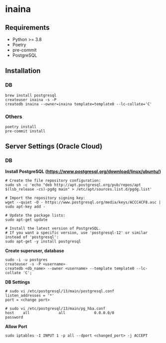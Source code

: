 # inaina

## Requirements

- Python >= 3.8
- Poetry
- pre-commit
- PostgreSQL

## Installation

### DB

```shell
brew install postgresql
createuser inaina -s -P
createdb inaina --owner=inaina template=template0 --lc-collate='C'
```

### Others

```
poetry install
pre-commit install
```



## Server Settings (Oracle Cloud)

### DB

**Install PostgreSQL (https://www.postgresql.org/download/linux/ubuntu/)**

```shell
# Create the file repository configuration:
sudo sh -c 'echo "deb http://apt.postgresql.org/pub/repos/apt $(lsb_release -cs)-pgdg main" > /etc/apt/sources.list.d/pgdg.list'

# Import the repository signing key:
wget --quiet -O - https://www.postgresql.org/media/keys/ACCC4CF8.asc | sudo apt-key add -

# Update the package lists:
sudo apt-get update

# Install the latest version of PostgreSQL.
# If you want a specific version, use 'postgresql-12' or similar instead of 'postgresql':
sudo apt-get -y install postgresql
```

**Create superuser, database**

```shell
sudo -i -u postgres
createuser -s -P <username>
createdb <db_name> --owner <username> --template template0 --lc-collate 'C';
```

**DB Settings**

```
# sudo vi /etc/postgresql/13/main/postgresql.conf
listen_addresses = '*'
port = <change port>

# sudo vi /etc/postgresql/13/main/pg_hba.conf
host    all             all             0.0.0.0/0               password
```

**Allow Port**

```
sudo iptables -I INPUT 1 -p all --dport <changed_port> -j ACCEPT
```

